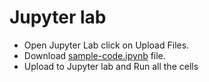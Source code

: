 # Jupyter lab 
- Open Jupyter Lab click on Upload Files.
- Download [sample-code.ipynb](https://github.com/aravind-ineuron/neurolab-jupyterlab/blob/main/sample-code.ipynb) file.
- Upload to Jupyter lab and Run all the cells
